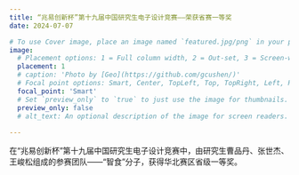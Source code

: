 ```yaml
---
title: “兆易创新杯”第十九届中国研究生电子设计竞赛——荣获省赛一等奖
date: 2024-07-07

# To use Cover image, place an image named `featured.jpg/png` in your page's folder.
image:
  # Placement options: 1 = Full column width, 2 = Out-set, 3 = Screen-width
  placement: 1
  # caption: 'Photo by [Geo](https://github.com/gcushen/)'
  # Focal point options: Smart, Center, TopLeft, Top, TopRight, Left, Right, BottomLeft, Bottom, BottomRight
  focal_point: 'Smart'
  # Set `preview_only` to `true` to just use the image for thumbnails.
  preview_only: false
  # alt_text: An optional description of the image for screen readers.
  
---
```


在“兆易创新杯”第十九届中国研究生电子设计竞赛中，由研究生曹品丹、张世杰、王峻松组成的参赛团队——“智食”分子，获得华北赛区省级一等奖。

